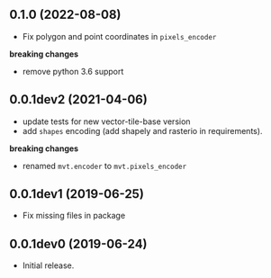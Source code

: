 ## 0.1.0 (2022-08-08)

* Fix polygon and point coordinates in `pixels_encoder`

**breaking changes**

* remove python 3.6 support

## 0.0.1dev2 (2021-04-06)

* update tests for new vector-tile-base version
* add `shapes` encoding (add shapely and rasterio in requirements).

**breaking changes**

* renamed `mvt.encoder` to `mvt.pixels_encoder`

## 0.0.1dev1 (2019-06-25)

* Fix missing files in package

## 0.0.1dev0 (2019-06-24)

* Initial release.
